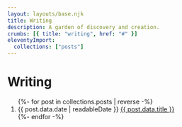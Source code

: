 ```yaml
---
layout: layouts/base.njk
title: Writing
description: A garden of discovery and creation.
crumbs: [{ title: "writing", href: "#" }]
eleventyImport:
  collections: ["posts"]
---
```


# Writing

<ol role="list">
{%- for post in collections.posts | reverse -%}
  <li><time datetime="{{ post.data.date | htmlDateString }}" class="mr-1 text-sm tabular-nums text-f-med">{{ post.data.date | readableDate }}</time> <a href="{{ post.url }}">{{ post.data.title }}</a></li>
{%- endfor -%}
</ol>
